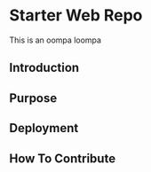 # Starter Web Repo

This is an oompa loompa

## Introduction

## Purpose

## Deployment

## How To Contribute